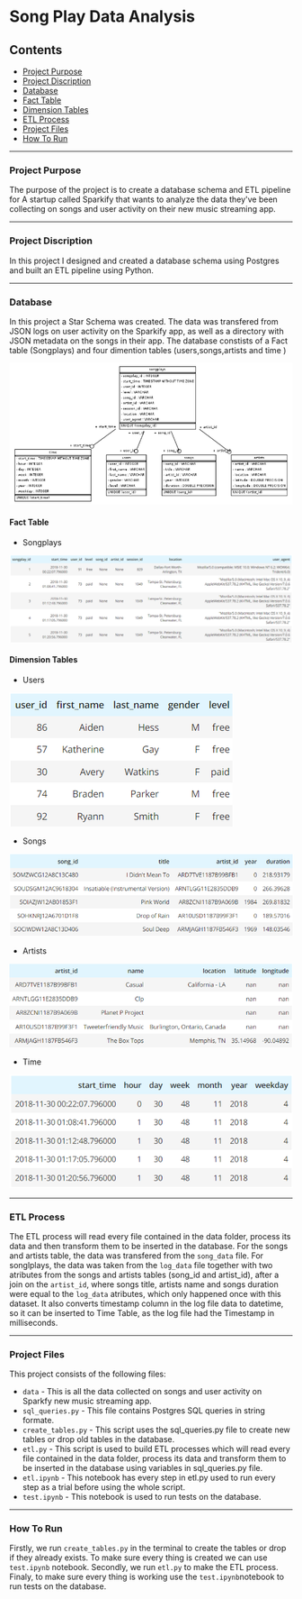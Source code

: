 # Song Play Data Analysis

## Contents

+ [Project Purpose](#Project-Purpose)
+ [Project Discription](#Project-Discription)
+ [Database](#Database)
+ [Fact Table](#Fact-Table)
+ [Dimension Tables](#Dimension-Tables)
+ [ETL Process](#ETL-Process)
+ [Project Files](#Project-Files)
+ [How To Run](#How-To-Run)

---

### Project Purpose

The purpose of the project is to create a database schema and ETL pipeline for A startup called Sparkify that wants to analyze the data they've been collecting on songs and user activity on their new music streaming app.

---

### Project Discription

In this project I designed and created a database schema using Postgres and built an ETL pipeline using Python.

---
### Database 
In this project a Star Schema was created. The data was transfered from JSON logs on user activity on the Sparkify app, as well as a directory with JSON metadata on the songs in their app. The database constists of a Fact table (Songplays) and four dimention tables (users,songs,artists and time ) 

![alt text](images/sparkifydb_erd.png)

#### Fact Table

+ Songplays

![alt text](images/Songplay_Table.png)

#### Dimension Tables

+ Users

![alt text](images/Users_table.png)

+ Songs

![alt text](images/Songs_table.png)

+ Artists

![alt text](images/artists_table.png)

+ Time

![alt text](images/time_Table.png)


---

### ETL Process

The ETL process will read every file contained in the data folder, process its data and then transform them to be inserted in the database. For the songs and artists table, the data was transfered from the `song_data` file. For songlplays, the data was taken from the `log_data` file together with two atributes from the songs and artists tables (song_id and artist_id), after a join on the `artist_id`, where songs title, artists name and songs duration were equal to the `log_data` atributes, which only happened once with this dataset. It also converts timestamp column in the log file data to datetime, so it can be inserted to Time Table, as the log file had the Timestamp in milliseconds. 

---

### Project Files 
This project consists of the following files:
+ `data` - This is all the data collected on songs and user activity on Sparkfy new music streaming app.
+ `sql_queries.py` - This file contains Postgres SQL queries in string formate. 
+ `create_tables.py` - This script uses the sql_queries.py file to create new tables or drop old tables in the database.
+ `etl.py` - This script is used to build ETL processes which will read every file contained in the data folder, process its data and transform them to be inserted in the database using variables in sql_queries.py file.
+ `etl.ipynb` - This notebook has every step in etl.py used to run every step as a trial before using the whole script.
+ `test.ipynb` - This notebook is used to run tests on the database.

---

### How To Run

Firstly, we run `create_tables.py` in the terminal to create the tables or drop if they already exists. To make sure every thing is created we can use `test.ipynb` notebook. Secondly, we run `etl.py` to make the ETL process. Finaly, to make sure every thing is working use the `test.ipynb`notebook to run tests on the database.



